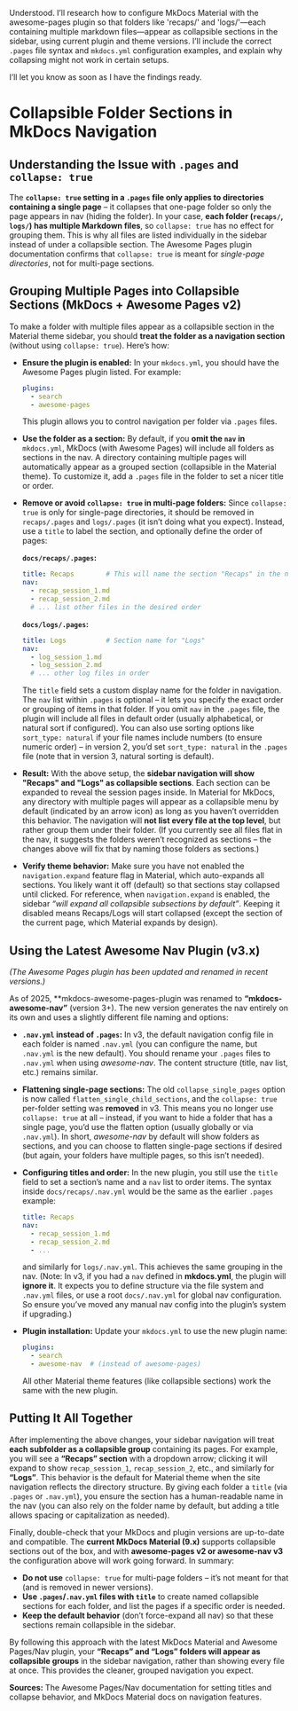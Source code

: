 Understood. I’ll research how to configure MkDocs Material with the awesome-pages plugin so that folders like 'recaps/' and 'logs/'—each containing multiple markdown files—appear as collapsible sections in the sidebar, using current plugin and theme versions. I’ll include the correct `.pages` file syntax and `mkdocs.yml` configuration examples, and explain why collapsing might not work in certain setups.

I’ll let you know as soon as I have the findings ready.


# Collapsible Folder Sections in MkDocs Navigation

## Understanding the Issue with `.pages` and `collapse: true`

The **`collapse: true` setting in a `.pages` file only applies to directories containing a single page** – it collapses that one-page folder so only the page appears in nav (hiding the folder). In your case, **each folder (`recaps/`, `logs/`) has multiple Markdown files**, so `collapse: true` has no effect for grouping them. This is why all files are listed individually in the sidebar instead of under a collapsible section. The Awesome Pages plugin documentation confirms that `collapse: true` is meant for *single-page directories*, not for multi-page sections.

## Grouping Multiple Pages into Collapsible Sections (MkDocs + Awesome Pages v2)

To make a folder with multiple files appear as a collapsible section in the Material theme sidebar, you should **treat the folder as a navigation section** (without using `collapse: true`). Here’s how:

* **Ensure the plugin is enabled:** In your `mkdocs.yml`, you should have the Awesome Pages plugin listed. For example:

  ```yaml
  plugins:
    - search
    - awesome-pages
  ```

  This plugin allows you to control navigation per folder via `.pages` files.

* **Use the folder as a section:** By default, if you **omit the `nav` in** `mkdocs.yml`, MkDocs (with Awesome Pages) will include all folders as sections in the nav. A directory containing multiple pages will automatically appear as a grouped section (collapsible in the Material theme). To customize it, add a `.pages` file in the folder to set a nicer title or order.

* **Remove or avoid `collapse: true` in multi-page folders:** Since `collapse: true` is only for single-page directories, it should be removed in `recaps/.pages` and `logs/.pages` (it isn’t doing what you expect). Instead, use a `title` to label the section, and optionally define the order of pages:

  **`docs/recaps/.pages`:**

  ```yaml
  title: Recaps        # This will name the section "Recaps" in the nav:contentReference[oaicite:3]{index=3}
  nav:
    - recap_session_1.md
    - recap_session_2.md
    # ... list other files in the desired order
  ```

  **`docs/logs/.pages`:**

  ```yaml
  title: Logs          # Section name for "Logs"
  nav:
    - log_session_1.md
    - log_session_2.md
    # ... other log files in order
  ```

  The `title` field sets a custom display name for the folder in navigation. The `nav` list within `.pages` is optional – it lets you specify the exact order or grouping of items in that folder. If you omit `nav` in the `.pages` file, the plugin will include all files in default order (usually alphabetical, or natural sort if configured). You can also use sorting options like `sort_type: natural` if your file names include numbers (to ensure numeric order) – in version 2, you’d set `sort_type: natural` in the `.pages` file (note that in version 3, natural sorting is default).

* **Result:** With the above setup, the **sidebar navigation will show "Recaps" and "Logs" as collapsible sections**. Each section can be expanded to reveal the session pages inside. In Material for MkDocs, any directory with multiple pages will appear as a collapsible menu by default (indicated by an arrow icon) as long as you haven’t overridden this behavior. The navigation will **not list every file at the top level**, but rather group them under their folder. (If you currently see all files flat in the nav, it suggests the folders weren’t recognized as sections – the changes above will fix that by naming those folders as sections.)

* **Verify theme behavior:** Make sure you have not enabled the `navigation.expand` feature flag in Material, which auto-expands all sections. You likely want it off (default) so that sections stay collapsed until clicked. For reference, when `navigation.expand` is enabled, the sidebar *“will expand all collapsible subsections by default”*. Keeping it disabled means Recaps/Logs will start collapsed (except the section of the current page, which Material expands by design).

## Using the Latest **Awesome Nav** Plugin (v3.x)

*(The Awesome Pages plugin has been updated and renamed in recent versions.)*

As of 2025, \*\*mkdocs-awesome-pages-plugin was renamed to **“**mkdocs-awesome-nav**”** (version 3+). The new version generates the nav entirely on its own and uses a slightly different file naming and options:

* **`.nav.yml` instead of `.pages`:** In v3, the default navigation config file in each folder is named `.nav.yml` (you can configure the name, but `.nav.yml` is the new default). You should rename your `.pages` files to `.nav.yml` when using *awesome-nav*. The content structure (title, nav list, etc.) remains similar.

* **Flattening single-page sections:** The old `collapse_single_pages` option is now called `flatten_single_child_sections`, and the `collapse: true` per-folder setting was **removed** in v3. This means you no longer use `collapse: true` at all – instead, if you want to hide a folder that has a single page, you’d use the flatten option (usually globally or via `.nav.yml`). In short, *awesome-nav* by default will show folders as sections, and you can choose to flatten single-page sections if desired (but again, your folders have multiple pages, so this isn’t needed).

* **Configuring titles and order:** In the new plugin, you still use the `title` field to set a section’s name and a `nav` list to order items. The syntax inside `docs/recaps/.nav.yml` would be the same as the earlier `.pages` example:

  ```yaml
  title: Recaps
  nav:
    - recap_session_1.md
    - recap_session_2.md
    - ... 
  ```

  and similarly for `logs/.nav.yml`. This achieves the same grouping in the nav. (Note: In v3, if you had a `nav` defined in **mkdocs.yml**, the plugin will **ignore it**. It expects you to define structure via the file system and `.nav.yml` files, or use a root `docs/.nav.yml` for global nav configuration. So ensure you’ve moved any manual nav config into the plugin’s system if upgrading.)

* **Plugin installation:** Update your `mkdocs.yml` to use the new plugin name:

  ```yaml
  plugins:
    - search
    - awesome-nav  # (instead of awesome-pages)
  ```

  All other Material theme features (like collapsible sections) work the same with the new plugin.

## Putting It All Together

After implementing the above changes, your sidebar navigation will treat **each subfolder as a collapsible group** containing its pages. For example, you will see a **“Recaps” section** with a dropdown arrow; clicking it will expand to show `recap_session_1`, `recap_session_2`, etc., and similarly for **“Logs”**. This behavior is the default for Material theme when the site navigation reflects the directory structure. By giving each folder a `title` (via `.pages` or `.nav.yml`), you ensure the section has a human-readable name in the nav (you can also rely on the folder name by default, but adding a title allows spacing or capitalization as needed).

Finally, double-check that your MkDocs and plugin versions are up-to-date and compatible. The **current MkDocs Material (9.x)** supports collapsible sections out of the box, and with **awesome-pages v2 or awesome-nav v3** the configuration above will work going forward. In summary:

* **Do not use** `collapse: true` for multi-page folders – it’s not meant for that (and is removed in newer versions).
* **Use `.pages`/`.nav.yml` files with `title`** to create named collapsible sections for each folder, and list the pages if a specific order is needed.
* **Keep the default behavior** (don’t force-expand all nav) so that these sections remain collapsible in the sidebar.

By following this approach with the latest MkDocs Material and Awesome Pages/Nav plugin, your **“Recaps” and “Logs” folders will appear as collapsible groups** in the sidebar navigation, rather than showing every file at once. This provides the cleaner, grouped navigation you expect.

**Sources:** The Awesome Pages/Nav documentation for setting titles and collapse behavior, and MkDocs Material docs on navigation features.
